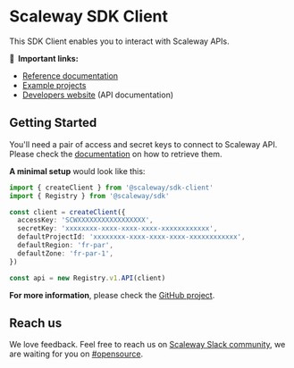 # Scaleway SDK Client

This SDK Client enables you to interact with Scaleway APIs.

**🔗  Important links:**
* [Reference documentation](https://scaleway.github.io/scaleway-sdk-js)
* [Example projects](https://github.com/scaleway/scaleway-sdk-js/tree/master/examples)
* [Developers website](https://developers.scaleway.com) (API documentation)

## Getting Started

You'll need a pair of access and secret keys to connect to Scaleway API. Please check the [documentation](https://www.scaleway.com/en/docs/identity-and-access-management/iam/how-to/create-api-keys/) on how to retrieve them.

**A minimal setup** would look like this:

```ts
import { createClient } from '@scaleway/sdk-client'
import { Registry } from '@scaleway/sdk'

const client = createClient({
  accessKey: 'SCWXXXXXXXXXXXXXXXXX',
  secretKey: 'xxxxxxxx-xxxx-xxxx-xxxx-xxxxxxxxxxxx',
  defaultProjectId: 'xxxxxxxx-xxxx-xxxx-xxxx-xxxxxxxxxxxx',
  defaultRegion: 'fr-par',
  defaultZone: 'fr-par-1',
})

const api = new Registry.v1.API(client)
```

**For more information**, please check the [GitHub project](https://github.com/scaleway/scaleway-sdk-js).

## Reach us

We love feedback. Feel free to reach us on [Scaleway Slack community](https://slack.scaleway.com/), we are waiting for you on [#opensource](https://scaleway-community.slack.com/app_redirect?channel=opensource).
